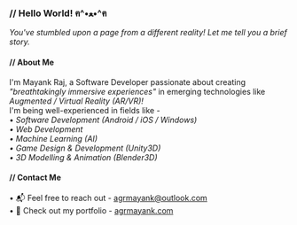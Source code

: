 ### // Hello World! ฅ^•ﻌ•^ฅ

<!--
**AgrMayank/AgrMayank** is a ✨ _special_ ✨ repository because its `README.md` (this file) appears on your GitHub profile.

Here are some ideas to get you started:

- 🔭 I’m currently working on ...
- 🌱 I’m currently learning ...
- 👯 I’m looking to collaborate on ...
- 🤔 I’m looking for help with ...
- 💬 Ask me about ...
- 📫 How to reach me: ...
- 😄 Pronouns: ...
- ⚡ Fun fact: ...
-->

_You've stumbled upon a page from a different reality! Let me tell you a brief story._

#### // About Me
I'm Mayank Raj, a Software Developer passionate about creating _"breathtakingly immersive experiences"_ in emerging technologies like _Augmented / Virtual Reality (AR/VR)!_<br>
I'm  being well-experienced in fields like - <br>
• _Software Development (Android / iOS / Windows)<br>
• Web Development<br>
• Machine Learning (AI)<br>
• Game Design & Development (Unity3D)<br>
• 3D Modelling & Animation (Blender3D)_<br>

#### // Contact Me
• 📬 Feel free to reach out - [agrmayank@outlook.com](mailto:agrmayank@outlook.com)<br>
• 🎨 Check out my portfolio - [agrmayank.com](https://agrmayank.com/)

